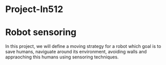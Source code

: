 # Project-In512
# Robot sensoring 

In this project, we will define a moving strategy for a robot which goal is to save humans, naviguate around its environment, avoiding walls and appraoching this humans using sensoring techniques. 
